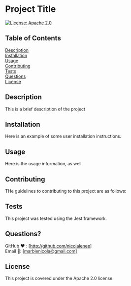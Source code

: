 
  # Project Title
  [![License: Apache 2.0](https://img.shields.io/badge/License-Apache_2.0-blue.svg)](https://opensource.org/licenses/Apache-2.0)

  ## Table of Contents
  [Description](#description)  
  [Installation](#installation)  
  [Usage](#usage)  
  [Contributing](#contributing)  
  [Tests](#tests)  
  [Questions](#questions)  
  [License](#license)  

  ## Description
  This is a brief description of the project

  ## Installation
  Here is an example of some user installation instructions.

  ## Usage
  Here is the usage information, as well.

  ## Contributing
  THe guidelines to contributing to this project are as follows:

  ## Tests
  This project was tested using the Jest framework.


  ## Questions?
  GitHub ❤️ : [http://github.com/nicolalenee]  
  Email 📧: [marblenicola@gmail.com]

  
  ## License
  This project is covered under the Apache 2.0 license.
    

